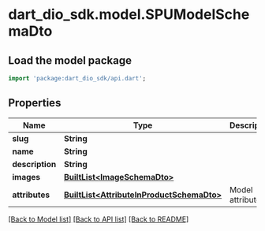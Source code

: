 # dart_dio_sdk.model.SPUModelSchemaDto

## Load the model package
```dart
import 'package:dart_dio_sdk/api.dart';
```

## Properties
Name | Type | Description | Notes
------------ | ------------- | ------------- | -------------
**slug** | **String** |  | 
**name** | **String** |  | 
**description** | **String** |  | [optional] 
**images** | [**BuiltList&lt;ImageSchemaDto&gt;**](ImageSchemaDto.md) |  | 
**attributes** | [**BuiltList&lt;AttributeInProductSchemaDto&gt;**](AttributeInProductSchemaDto.md) | Model attributes | 

[[Back to Model list]](../README.md#documentation-for-models) [[Back to API list]](../README.md#documentation-for-api-endpoints) [[Back to README]](../README.md)


